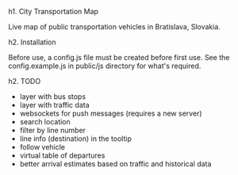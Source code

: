 h1. City Transportation Map

Live map of public transportation vehicles in Bratislava, Slovakia.

h2. Installation

Before use, a config.js file must be created before first use. See the config.example.js
in public/js directory for what's required.

h2. TODO

* layer with bus stops
* layer with traffic data
* websockets for push messages (requires a new server)
* search location
* filter by line number
* line info (destination) in the tooltip
* follow vehicle
* virtual table of departures
* better arrival estimates based on traffic and historical data
